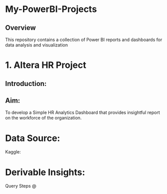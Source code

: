 # My-PowerBI-Projects
## Overview
This repository contains a collection of Power BI reports and dashboards for data analysis and visualization

# 1. Altera HR Project
## Introduction:

## Aim:
To develop a Simple HR Analytics Dashboard that provides insightful report on the workforce of the organization.
# Data Source:
 Kaggle:
# Derivable Insights:

  

Query Steps @ 
